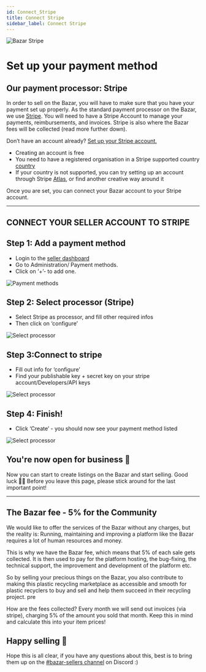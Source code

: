 ```yaml
---
id: Connect_Stripe
title: Connect Stripe 
sidebar_label: Connect Stripe
---
```


<style>
:root {
  --highlight: #f7b77b;
  --hover: #f7b77b;
}
</style>

![Bazar Stripe](https://github.com/katharinaelleke/academy/blob/master/docs/assets/Business/Bazar-Stripe.png)
 
# Set up your payment method

## Our payment processor: Stripe

In order to sell on the Bazar, you will have to make sure that you have your payment set up properly. As the standard payment processor on the Bazar, we use [Stripe](https://stripe.com/en-gb-de). You will need to have a Stripe Account to manage your payments, reimbursements, and invoices. 
Stripe is also where the Bazar fees will be collected (read more further down).

Don’t have an account already? [Set up your Stripe account.](https://dashboard.stripe.com/register)

- Creating an account is free
- You need to have a registered organisation in a Stripe supported country [country](https://stripe.com/global)
- If your country is not supported, you can try setting up an account through Stripe [Atlas](https://stripe.com/atlas), or find another creative way around it

Once you are set, you can connect your Bazar account to your Stripe account.


---


## CONNECT YOUR SELLER ACCOUNT TO STRIPE

## Step 1: Add a payment method

- Login to the [seller dashboard](https://bazar.preciousplastic.com/vendor.php?dispatch=auth.login_form&return_url=vendor.php)
- Go to Administration/ Payment methods.
- Click on ‘+’- to add one.

![Payment methods](https://github.com/katharinaelleke/academy/blob/master/docs/assets/Business/Set%20up%20payment-1-payment%20methods.png)



## Step 2: Select processor (Stripe)

- Select Stripe as processor, and fill other required infos
- Then click on ‘configure’

![Select processor](https://github.com/katharinaelleke/academy/blob/master/docs/assets/Business/Set%20up%20payment-2-add%20method.png)



## Step 3:Connect to stripe

- Fill out info for ‘configure’
- Find your publishable key + secret key on your stripe account/Developers/API keys

![Select processor](https://github.com/katharinaelleke/academy/blob/master/docs/assets/Business/Set%20up%20payment-3-configure.png)




## Step 4: Finish!

- Click  ‘Create’ -  you should now see your payment method listed

![Select processor](https://github.com/katharinaelleke/academy/blob/master/docs/assets/Business/Set%20up%20payment-4-create.png)



## You're now open for business 🎉
Now you can start to create listings on the Bazar and start selling. Good luck 🙌🏼
Before you leave this page, please stick around for the last important point!

---

## The Bazar fee - 5% for the Community
We would like to offer the services of the Bazar without any charges, but the reality is: Running, maintaining and improving a platform like the Bazar requires a lot of human resources and money.

This is why we have the Bazar fee, which means that 5% of each sale gets collected.
It is then used to pay for the platform hosting, the bug-fixing, the technical support, the improvement and development of the platform etc.

So by selling your precious things on the Bazar, you also contribute to making this plastic recycling marketplace as accessible and smooth for plastic recyclers to buy and sell and help them succeed in their recycling project. pre

How are the fees collected?
Every month we will send out invoices (via stripe), charging 5% of the amount you sold that month. Keep this in mind and calculate this into your item prices!



## Happy selling 💸 
Hope this is all clear, if you have any questions about this, best is to bring them up on the [#bazar-sellers channel](https://discord.gg/2E93VxB3CD) on Discord :)



